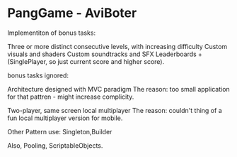 # PangGame - AviBoter

 Implementiton of bonus tasks:
 
Three or more distinct consecutive levels, with increasing difficulty
Custom visuals and shaders 
Custom soundtracks and SFX 
Leaderboards + (SinglePlayer, so just current score and higher score).

bonus tasks ignored:

Architecture designed with MVC paradigm 
The reason: too small application for that pattren - might increase complicity.

Two-player, same screen local multiplayer 
The reason: couldn't thing of a fun local multiplayer version for mobile.

Other Pattern use:
Singleton,Builder

Also,
Pooling, ScriptableObjects.

